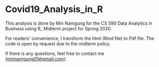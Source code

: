 # Covid19_Analysis_in_R


This analysis is done by Min Namgung for the CS 590 Data Analytics in Business using R_ Midterm project for Spring 2020.

For readers' convenience, I transform the html (Rmd file) to Pdf file. The code is open by request due to the midterm policy.

If there is any questions, feel free to contact me (minnamgung01@gmail.com).
